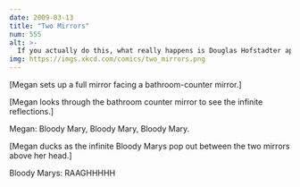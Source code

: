 ```yaml
---
date: 2009-03-13
title: "Two Mirrors"
num: 555
alt: >-
  If you actually do this, what really happens is Douglas Hofstadter appears and talks to you for eight hours about strange loops.
img: https://imgs.xkcd.com/comics/two_mirrors.png
---
```

[Megan sets up a full mirror facing a bathroom-counter mirror.]

[Megan looks through the bathroom counter mirror to see the infinite reflections.]

Megan: Bloody Mary, Bloody Mary, Bloody Mary.

[Megan ducks as the infinite Bloody Marys pop out between the two mirrors above her head.]

Bloody Marys: RAAGHHHHH